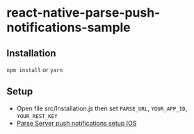 # react-native-parse-push-notifications-sample
 
## Installation
`npm install` or `yarn`

## Setup
* Open file src/Installation.js then set `PARSE_URL`, `YOUR_APP_ID`, `YOUR_REST_KEY`
* [Parse Server push notifications setup IOS](https://www.back4app.com/docs/ios/push-notifications/parse-server-push-notifications-swift)

